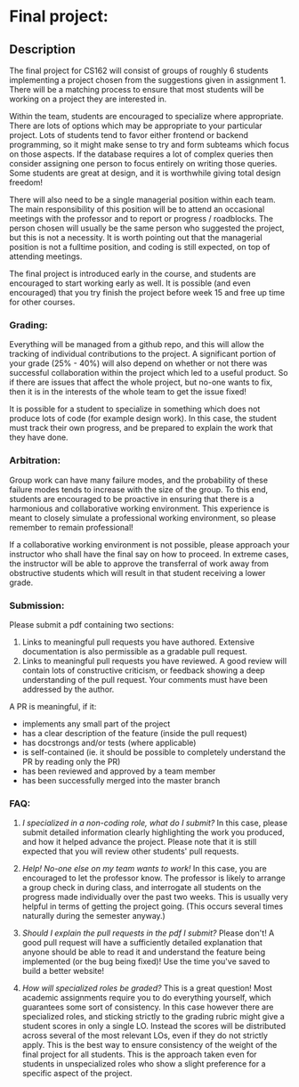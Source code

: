 # Final project:
## Description

The final project for CS162 will consist of groups of roughly 6 students 
implementing a project chosen from the suggestions given in assignment 1. 
There will be a matching process to ensure that most students will be working
on a project they are interested in.

Within the team, students are encouraged to specialize where appropriate. 
There are lots of options which may be appropriate to your particular project.
Lots of students tend to favor either frontend or backend programming, so
it might make sense to try and form subteams which focus on those aspects. 
If the database requires a lot of complex queries then consider assigning 
one person to focus entirely on writing those queries. Some students are 
great at design, and it is worthwhile giving total design freedom!

There will also need to be a single managerial position within each team.
The main responsibility of this position will be to attend an occasional 
meetings with the professor and to report or progress / roadblocks. The 
person chosen will usually be the same person who suggested the project,
but this is not a necessity. It is worth pointing out that the managerial
position is not a fulltime position, and coding is still expected, on top
of attending meetings.

The final project is introduced early in the course, and students are encouraged
to start working early as well. It is possible (and even encouraged) that you
try finish the project before week 15 and free up time for other courses.

### Grading:
Everything will be managed from a github repo, and this will allow the tracking
of individual contributions to the project.
A significant portion of your grade (25% - 40%) will also depend on whether or
not there was successful collaboration within the project which led to a useful
product. So if there are issues that affect the whole project, but no-one wants 
to fix, then it is in the interests of the whole team to get the issue fixed!

It is possible for a student to specialize in something which does not produce
lots of code (for example design work). In this case, the student must track
their own progress, and be prepared to explain the work that they have done.

### Arbitration:
Group work can have many failure modes, and the probability of these failure
modes tends to increase with the size of the group. To this end, students are
encouraged to be proactive in ensuring that there is a harmonious and
collaborative working environment. This experience is meant to closely simulate
a professional working environment, so please remember to remain professional!

If a collaborative working environment is not possible, please approach your
instructor who shall have the final say on how to proceed. In extreme cases, the
instructor will be able to approve the transferral of work away from obstructive
students which will result in that student receiving a lower grade.

### Submission:
Please submit a pdf containing two sections:
1. Links to meaningful pull requests you have authored. Extensive 
documentation is also permissible as a gradable pull request.
2. Links to meaningful pull requests you have reviewed. A good review will contain
lots of constructive criticism, or feedback showing a deep understanding of the
pull request. Your comments must have been addressed by the author.

A PR is meaningful, if it:
 - implements any small part of the project
 - has a clear description of the feature (inside the pull request)
 - has docstrongs and/or tests (where applicable)
 - is self-contained (ie. it should be possible to completely understand the PR by reading only the PR)
 - has been reviewed and approved by a team member
 - has been successfully merged into the master branch

### FAQ:
1. *I specialized in a non-coding role, what do I submit?* 
In this case, please submit detailed information clearly highlighting the work 
you produced, and how it helped advance the project. Please note that it is 
still expected that you will review other students' pull requests.

2. *Help! No-one else on my team wants to work!* 
In this case, you are encouraged to let the professor know. The professor is 
likely to arrange a group check in during class, and interrogate all students 
on the progress made individually over the past two weeks. This is usually 
very helpful in terms of getting the project going. (This occurs several times 
naturally during the semester anyway.)

3. *Should I explain the pull requests in the pdf I submit?*
Please don't! A good pull request will have a sufficiently detailed explanation
that anyone should be able to read it and understand the feature being implemented
(or the bug being fixed)! Use the time you've saved to build a better website!

4. *How will specialized roles be graded?*
This is a great question! Most academic assignments require you to do everything
yourself, which guarantees some sort of consistency. In this case however there
are specialized roles, and sticking strictly to the grading rubric might give a student
scores in only a single LO. Instead the scores will be distributed across several of
the most relevant LOs, even if they do not strictly apply. This is the best way to
ensure consistency of the weight of the final project for all students. This is the
approach taken even for students in unspecialized roles who show a slight preference 
for a specific aspect of the project.
